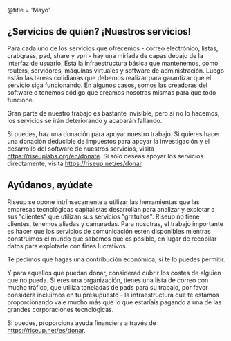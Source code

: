 @title = 'Mayo'


¿Servicios de quién? ¡Nuestros servicios!
-------------------------------------------
Para cada uno de los servicios que ofrecemos - correo electrónico, listas, crabgrass, pad, share y vpn - hay una miríada de capas debajo de la interfaz de usuario. Está la infraestructura básica que mantenemos, como routers, servidores, máquinas virtuales y software de administración. Luego están las tareas cotidianas que debemos realizar para garantizar que el servicio siga funcionando. En algunos casos, somos las creadoras del software o tenemos código que creamos nosotras mismas para que todo funcione.

Gran parte de nuestro trabajo es bastante invisible, pero si no lo hacemos, los servicios se irán deteriorando y acabarán fallando.

Si puedes, haz una donación para apoyar nuestro trabajo. Si quieres hacer una donación deducible de impuestos para apoyar la investigación y el desarrollo del software de nuestros servicios, visita https://riseuplabs.org/en/donate. Si sólo deseas apoyar los servicios directamente, visita https://riseup.net/es/donar.


Ayúdanos, ayúdate
-------------------------------------------

Riseup se opone intrínsecamente a utilizar las herramientas que las empresas tecnológicas capitalistas desarrollan para analizar y explotar a sus "clientes" que utilizan sus servicios "gratuitos". Riseup no tiene clientes, tenemos aliadas y camaradas. Para nosotras, el trabajo importante es hacer que los servicios de comunicación estén disponibles mientras construimos el mundo que sabemos que es posible, en lugar de recopilar datos para explotarte con fines lucrativos. 

Te pedimos que hagas una contribución económica, si te lo puedes permitir.

Y para aquellos que puedan donar, considerad cubrir los costes de alguien que no pueda. Si eres una organización, tienes una lista de correo con mucho tráfico, que utiliza toneladas de pads para su trabajo, por favor considera incluirnos en tu presupuesto - la infraestructura que te estamos proporcionando vale mucho más que lo que estaríais pagando a una de las grandes corporaciones tecnológicas. 

Si puedes, proporciona ayuda financiera a través de https://riseup.net/es/donar.